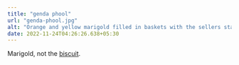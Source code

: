 ```yaml
---
title: "genda phool"
url: "genda-phool.jpg"
alt: "Orange and yellow marigold filled in baskets with the sellers standing in the background."
date: 2022-11-24T04:26:26.638+05:30
---
```


Marigold, not the [biscuit](http://britannia.co.in/products/marie-gold/marie-gold).
